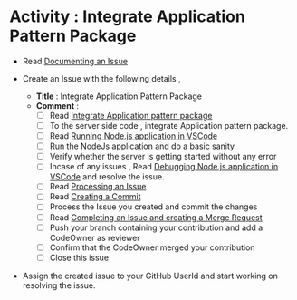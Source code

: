# Activity : Integrate Application Pattern Package

* Read [Documenting an Issue](https://github.com/openBackhaul/ApplicationPattern/blob/develop/doc/PreparingSpecifying/DocumentingAnIssue/DocumentingAnIssue.md)
  
* Create an Issue with the following details , 
  * **Title** : Integrate Application Pattern Package
  * **Comment** :
    - [ ] Read [Integrate Application pattern package](https://github.com/openBackhaul/ApplicationPattern/blob/develop/doc/ImplementingApplications/Steps2IntegrateApplicationPatternPackage/Steps2IntegrateApplicationPatternPackage.md)
    - [ ] To the server side code , integrate Application pattern package.
    - [ ] Read [Running Node.js application in VSCode](https://github.com/openBackhaul/ApplicationPattern/blob/develop/doc/PreparingSpecifying/Steps2RunNodeJs/Steps2RunNodeJs.md)
    - [ ] Run the NodeJs application and do a basic sanity 
    - [ ] Verify whether the server is getting started without any error
    - [ ] Incase of any issues , Read [Debugging Node.js application in VSCode](https://github.com/openBackhaul/ApplicationPattern/blob/develop/doc/PreparingSpecifying/Steps2DebugNodeJs/Steps2DebugNodeJs.md) and resolve the issue.
    - [ ] Read [Processing an Issue](https://github.com/openBackhaul/ApplicationPattern/blob/develop/doc/PreparingSpecifying/ProcessingAnIssue/ProcessingAnIssue.md)
    - [ ] Read [Creating a Commit](https://github.com/openBackhaul/ApplicationPattern/blob/develop/doc/PreparingSpecifying/CreatingCommit/CreatingCommit.md)
    - [ ] Process the Issue you created and commit the changes
    - [ ] Read [Completing an Issue and creating a Merge Request](https://github.com/openBackhaul/ApplicationPattern/blob/develop/doc/PreparingSpecifying/CreatingMergeRequest/CreatingMergeRequest.md)
    - [ ] Push your branch containing your contribution and add a CodeOwner as reviewer
    - [ ] Confirm that the CodeOwner merged your contribution 
    - [ ] Close this issue

* Assign the created issue to your GitHub UserId and start working on resolving the issue.

